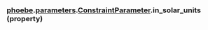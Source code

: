 ### [phoebe](phoebe.md).[parameters](phoebe.parameters.md).[ConstraintParameter](phoebe.parameters.ConstraintParameter.md).in_solar_units (property)




        

